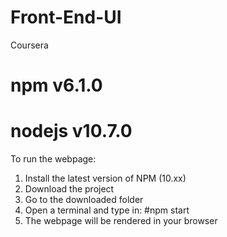 # Front-End-UI
Coursera 
# npm v6.1.0
# nodejs v10.7.0

To run the webpage: 
1) Install the latest version of NPM (10.xx)
2) Download the project
3) Go to the downloaded folder 
4) Open a terminal and type in: #npm start
5) The webpage will be rendered in your browser
